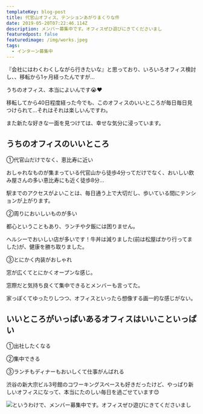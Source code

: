 ```yaml
---
templateKey: blog-post
title: 代官山オフィス、テンションあがりまくりな件
date: 2019-05-20T07:22:46.114Z
description: メンバー募集中です。オフィスぜひ遊びにきてくださいまし
featuredpost: false
featuredimage: /img/works.jpeg
tags:
  - インターン募集中
---
```

『会社にはわくわくしながら行きたいな』と思っており、いろいろオフィス検討し、、移転から1ヶ月経ったんですが…

うちのオフィス、本当によいんです😭❤

移転してから40日程度経った今でも、このオフィスのいいところが毎日毎日見つけられて…それはそれは楽しいんですわ。

また新たな好きな一面を見つけては、幸せな気分に浸っています。

## うちのオフィスのいいところ

 ①代官山だけでなく、恵比寿に近い

おしゃれなものが集まっている代官山から徒歩4分ってだけでなく、おいしい飲み屋さんの多い恵比寿にも近く徒歩8分…

駅までのアクセスがよいことは、毎日通う上で大切だし、歩いている間にテンションが上がります。

②周りにおいしいものが多い

都心ということもあり、ランチや夕飯には困りません。

ヘルシーでおいしい店が多いです！牛丼は減りました(前は松屋ばかり行ってました)が、健康を勝ち取りました。

③とにかく内装がおしゃれ

窓が広くてとにかくオープンな感じ。

窓際だと気持ち良くて集中できるとメンバーも言ってた。

家っぽくてゆったりしつつ、オフィスといったら想像する画一的な感じがない。

## いいところがいっぱいあるオフィスはいいこといっぱい

①出社したくなる

②集中できる

③ランチもディナーもおいしくて仕事がんばれる

渋谷の新大宗ビル3号館のコワーキングスペースも好きだったけど、やっぱり新しいオフィスになって、本当にたのしい毎日を過ごせています😊

![というわけで、メンバー募集中です。オフィスぜひ遊びにきてくださいまし](/img/thumbnail.jpg "というわけで、メンバー募集中です。オフィスぜひ遊びにきてくださいまし")
